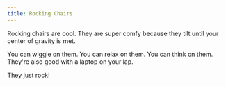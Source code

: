 ```yaml
---
title: Rocking Chairs
---
```


Rocking chairs are cool.
They are super comfy because they tilt until your center of gravity is met.

You can wiggle on them.
You can relax on them.
You can think on them.
They're also good with a laptop on your lap.

They just rock!
